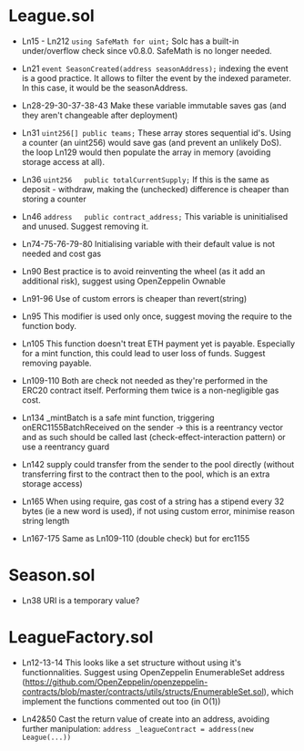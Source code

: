 # League.sol

- Ln15 - Ln212
`using SafeMath for uint;`
Solc has a built-in under/overflow check since v0.8.0. SafeMath is no longer needed.

- Ln21
`event SeasonCreated(address seasonAddress);`
indexing the event is a good practice. It allows to filter the event by the indexed parameter. In this case, it would be the seasonAddress.

- Ln28-29-30-37-38-43
Make these variable immutable saves gas (and they aren't changeable after deployment)

- Ln31
`uint256[] public teams;`
These array stores sequential id's. Using a counter (an uint256) would save gas (and prevent an unlikely DoS). the loop Ln129 would then populate the array in memory (avoiding storage access at all).

- Ln36
`uint256   public totalCurrentSupply;` 
If this is the same as deposit - withdraw, making the (unchecked) difference is cheaper than storing a counter

- Ln46
`address   public contract_address;`
This variable is uninitialised and unused. Suggest removing it.

- Ln74-75-76-79-80
Initialising variable with their default value is not needed and cost gas

- Ln90
Best practice is to avoid reinventing the wheel (as it add an additional risk), suggest using OpenZeppelin Ownable

- Ln91-96
Use of custom errors is cheaper than revert(string)

- Ln95
This modifier is used only once, suggest moving the require to the function body.

- Ln105
This function doesn't treat ETH payment yet is payable. Especially for a mint function, this could lead to user loss of funds. Suggest removing payable.

- Ln109-110
Both are check not needed as they're performed in the ERC20 contract itself. Performing them twice is a non-negligible gas cost.

- Ln134
_mintBatch is a safe mint function, triggering onERC1155BatchReceived on the sender -> this is a reentrancy vector and as such should be called last (check-effect-interaction pattern) or use a reentrancy guard

- Ln142
supply could transfer from the sender to the pool directly (without transferring first to the contract then to the pool, which is an extra storage access)

- Ln165
When using require, gas cost of a string has a stipend every 32 bytes (ie a new word is used), if not using custom error, minimise reason string length

- Ln167-175
Same as Ln109-110 (double check) but for erc1155

# Season.sol

- Ln38 URI is a temporary value?

# LeagueFactory.sol

- Ln12-13-14
This looks like a set structure without using it's functionnalities. Suggest using OpenZeppelin EnumerableSet address (https://github.com/OpenZeppelin/openzeppelin-contracts/blob/master/contracts/utils/structs/EnumerableSet.sol), which implement the functions commented out too (in O(1))

- Ln42&50
Cast the return value of create into an address, avoiding further manipulation: 
`address _leagueContract = address(new League(...))`
